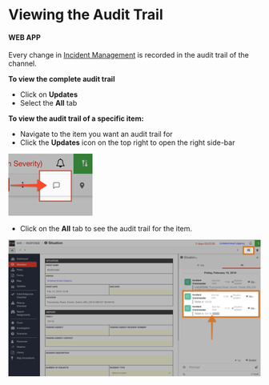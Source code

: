 # Viewing the Audit Trail

#### WEB APP

Every change in [Incident Management](../getting-started.md) is recorded in the audit trail of the channel.  
  
**To view the complete audit trail**

* Click on **Updates**
* Select the **All** tab

  
**To view the audit trail of a specific item:**

* Navigate to the item you want an audit trail for
* Click the **Updates** icon on the top right to open the right side-bar

![](../../.gitbook/assets/viewing-the-audit-trail-of-a-specific-item.png)

* Click on the **All** tab to see the audit trail for the item.

![](../../.gitbook/assets/viewing-the-audit-trail.png)

